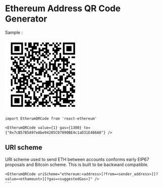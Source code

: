 # Ethereum Address QR Code Generator

Sample :

![Ethereum QR code component for React](https://github.com/Reminouche/react-ethereum/blob/master/images/qrcode-sample.png)

```
import EtherumQRCode from 'react-ethereum'
```


```
<EtherumQRCode value={1} gas={1300} to={"0x7cB57B5A97eAbe94205C07890BE4c1aD31E486A8"} />
```

## URI scheme

URI scheme used to send ETH between accounts conforms early EIP67 proposals and Bitcoin scheme. This is built to be backward compatible.

````
<EtherumQRCode uriScheme="ethereum:<address>[?from=<sender_address>][?value=<ethamount>][?gas=<suggestedGas>]" />
```
